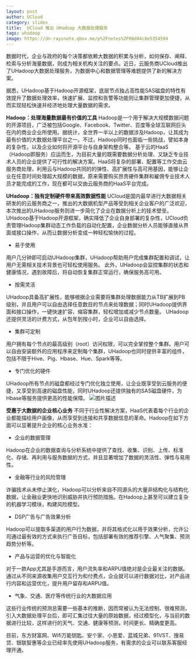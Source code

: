 ```yaml
---
layout: post
author: UCloud
category: slides
title:  UCloud 推出 UHadoop 大数据处理服务
tags: uhadoop
image: https://dn-raysnote.qbox.me/p%2Fnotes%2F06d44c8e5354594
---
```


数据时代，企业与政府的每个决策都依赖大数据的积累与分析，如何保存、阐释、检索与分析海量数据，则成为相关机构关注的要点。近日，云服务商UCloud推出了UHadoop大数据处理服务，为数据中心和数据管理等难题提供了新的解决方案。

据悉，UHadoop基于Hadoop开源框架，底层节点独占高性能SAS磁盘的特性有效提升了数据处理效率，快速扩展、监控和告警等功能则让集群管理更加便捷，从而实现轻松快速并经济地处理大量数据的需求。

**Hadoop：处理海量数据最有价值的工具**
Hadoop是一个用于解决大规模数据问题的开源项目，广泛被包括Google、Facebook、Twitter、百度等全球互联网巨头在内的商业企业所使用。据统计，全世界一半以上的数据涉及Hadoop，让其成为最有价值的大数据处理平台之一。不过，Hadoop同时也面临一些挑战，譬如本身的复杂性，以及企业如何将开源平台与自身架构整合等。
基于云的HaaS（Hadoop即服务）应运而生，为目前大量的既需要数据分析处理、又缺乏专业技术人员的企业提供了可行性的解决方案。HaaS将复杂的部署、配置等工作交由云服务商处理，利用云与Hadoop共同的的弹性、高扩展性与高可用基因，能够让企业在任意时间处理超大规模的数据，原来需要购买昂贵硬件集群和雇佣专业技术人员才能完成的工作，现在都可以交由云服务商的HaaS平台完成。

**UHadoop：独有定制硬件带来高效数据性能**
UCloud是国内最早进行大数据相关研发的的云服务商之一，推出的大数据机型产品等受到相关企业客户的广泛欢迎，本次推出的UHadoop服务则进一步简化了企业在数据分析上的技术壁垒。UHadoop基于Hadoop开源框架，确实降低了企业自身部署的复杂性，UCloud负责管理Hadoop集群动态工作负载的自动化配置，企业数据分析人员能够直接从界面或接口操作，从而让数据分析变成一种轻松愉快的过程。

- 易于使用

用户几分钟即可启动UHadoop集群，UHadoop帮助用户完成集群配置和调试，让用户无需相关技术背景也可轻松使用服务。
此外，UHadoop会监控集群的状态和健康情况，遇到故障后，将自动恢复集群正常运行，确保服务高可用。

- 按需灵活

UHadoop具备高扩展性，能够根据企业需要将集群处理数据能力从TB扩展到PB级别，并且用户可以自由选择任意数目的节点来处理数据；同时UHadoop提供界面和接口操作，一键快速扩容、缩容集群，轻松增加或减少节点数量。
UHadoop还提供灵活的计费方式，从包年到按小时，企业可以自由选择。

- 集群可定制

用户拥有每个节点的最高级别（root）访问权限，可以完全掌控整个集群。用户可以自由安装额外的应用程序来定制每个集群，UHadoop也同时提供丰富的组件，包括不限于Hive、Pig、Hbase、Hue、Spark等等。

- 专门优化的硬件

UHadoop所有节点的磁盘都经过专门优化独立使用，让企业既享受到云服务的便捷，又享受到高速的磁盘性能，同时UHadoop还提供独有的SAS磁盘硬件，为Hbase等服务提供更高的性能保障。
 ![图片描述](https://dn-raysnote.qbox.me/p%2Fnotes%2F16315a4626de94f "图片标题")

**受惠于大数据的企业核心业务**
不同于行业性解决方案，HaaS代表着每个行业的企业都能描绘用户画像，从而享受到连接和共享数据信息的革命。Hadoop在如下方面可以显著提升企业的核心业务水准：

- 企业的数据管理

Hadoop在企业的数据查询与分析系统中提供了查找、收集、识别、上传、标准化、存储、再利用与服务数据的方式，并且显著增加了数据的灵活性、弹性与易用性。

- 金融等行业的风险管理

诈骗技术从未停止演化，Hadoop可以分析来自不同源头的大量非结构化与结构化数据，让金融业更快地识别威胁并执行预防措施。在Hadoop上甚至可以建立复杂的机器学习模块，构建风险模型。

- DSP广告与广告效果分析

Hadoop可以提取多渠道的用户行为数据，并将其格式化以用于效果分析，允许公司通过最有效的方式来执行广告目标，包括部署有效的推荐引擎、人气聚集、预测趋势分析等。

- 产品与运营的优化与智能化

对于一款App尤其是手游而言，用户流失率和ARPU值绝对是企业最关注的数据。通过从不同来源收集用户交互行为和付费点，企业就可以进行数据对比，对产品进行内容和运营优化，提升用户留存和ARPU值。

- 气象、交通、医疗等传统行业的大数据应用

这些行业传统的预测总需要一些基本的推断，因而常被认为无法控制、很难预测，引入大数据处理平台后，即可汇集过往大量的原始数据，经过模型化，与当前的数据进行比较，这样进行的天气、交通、健康等预测，时间更长、精确度更高。

目前，东方财富网、Wifi万能钥匙、安个家、小恩爱、蓝城兄弟、91VST、搜易贷、银联智惠等企业已经率先使用UHadoop服务，有需求的企业可以联系客服经理开通。
